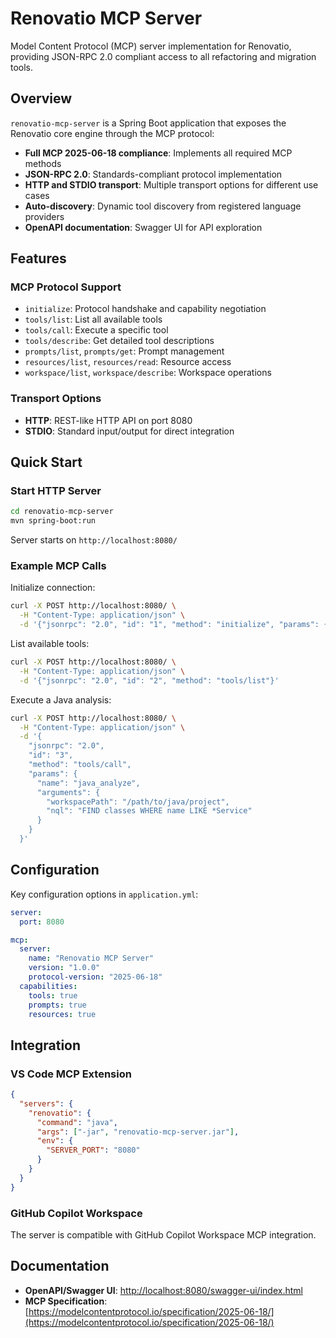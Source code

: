# Renovatio MCP Server

Model Content Protocol (MCP) server implementation for Renovatio, providing JSON-RPC 2.0 compliant access to all refactoring and migration tools.

## Overview

`renovatio-mcp-server` is a Spring Boot application that exposes the Renovatio core engine through the MCP protocol:

- **Full MCP 2025-06-18 compliance**: Implements all required MCP methods
- **JSON-RPC 2.0**: Standards-compliant protocol implementation
- **HTTP and STDIO transport**: Multiple transport options for different use cases
- **Auto-discovery**: Dynamic tool discovery from registered language providers
- **OpenAPI documentation**: Swagger UI for API exploration

## Features

### MCP Protocol Support
- `initialize`: Protocol handshake and capability negotiation
- `tools/list`: List all available tools
- `tools/call`: Execute a specific tool
- `tools/describe`: Get detailed tool descriptions
- `prompts/list`, `prompts/get`: Prompt management
- `resources/list`, `resources/read`: Resource access
- `workspace/list`, `workspace/describe`: Workspace operations

### Transport Options
- **HTTP**: REST-like HTTP API on port 8080
- **STDIO**: Standard input/output for direct integration

## Quick Start

### Start HTTP Server
```bash
cd renovatio-mcp-server
mvn spring-boot:run
```

Server starts on `http://localhost:8080/`

### Example MCP Calls

Initialize connection:
```bash
curl -X POST http://localhost:8080/ \
  -H "Content-Type: application/json" \
  -d '{"jsonrpc": "2.0", "id": "1", "method": "initialize", "params": {}}'
```

List available tools:
```bash
curl -X POST http://localhost:8080/ \
  -H "Content-Type: application/json" \
  -d '{"jsonrpc": "2.0", "id": "2", "method": "tools/list"}'
```

Execute a Java analysis:
```bash
curl -X POST http://localhost:8080/ \
  -H "Content-Type: application/json" \
  -d '{
    "jsonrpc": "2.0",
    "id": "3", 
    "method": "tools/call",
    "params": {
      "name": "java_analyze",
      "arguments": {
        "workspacePath": "/path/to/java/project",  
        "nql": "FIND classes WHERE name LIKE *Service"
      }
    }
  }'
```

## Configuration

Key configuration options in `application.yml`:

```yaml
server:
  port: 8080

mcp:
  server:
    name: "Renovatio MCP Server"
    version: "1.0.0"
    protocol-version: "2025-06-18"
  capabilities:
    tools: true
    prompts: true
    resources: true
```

## Integration

### VS Code MCP Extension
```json
{
  "servers": {
    "renovatio": {
      "command": "java",
      "args": ["-jar", "renovatio-mcp-server.jar"],
      "env": {
        "SERVER_PORT": "8080"
      }
    }
  }
}
```

### GitHub Copilot Workspace
The server is compatible with GitHub Copilot Workspace MCP integration.

## Documentation

- **OpenAPI/Swagger UI**: [http://localhost:8080/swagger-ui/index.html](http://localhost:8080/swagger-ui/index.html)
- **MCP Specification**: [https://modelcontentprotocol.io/specification/2025-06-18/](https://modelcontentprotocol.io/specification/2025-06-18/)